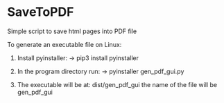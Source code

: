 # SaveToPDF
Simple script to save html pages into PDF file

To generate an executable file on Linux:

1) Install pyinstaller: 
-> pip3 install pyinstaller

2) In the program directory run:
-> pyinstaller gen_pdf_gui.py

3) The executable will be at: dist/gen_pdf_gui the name of the file will be gen_pdf_gui
